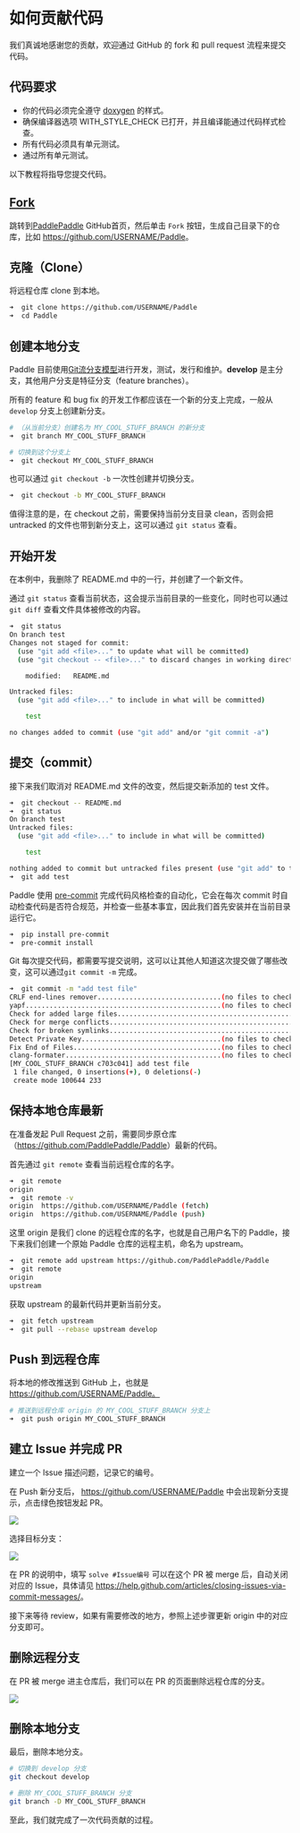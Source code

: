# 如何贡献代码

我们真诚地感谢您的贡献，欢迎通过 GitHub 的 fork 和 pull request 流程来提交代码。

## 代码要求
- 你的代码必须完全遵守 [doxygen](http://www.stack.nl/~dimitri/doxygen/) 的样式。
- 确保编译器选项 WITH\_STYLE\_CHECK 已打开，并且编译能通过代码样式检查。
- 所有代码必须具有单元测试。
- 通过所有单元测试。

以下教程将指导您提交代码。
## [Fork](https://help.github.com/articles/fork-a-repo/)

跳转到[PaddlePaddle](https://github.com/PaddlePaddle/Paddle) GitHub首页，然后单击 `Fork` 按钮，生成自己目录下的仓库，比如 <https://github.com/USERNAME/Paddle>。

## 克隆（Clone）

将远程仓库 clone 到本地。

```bash
➜  git clone https://github.com/USERNAME/Paddle
➜  cd Paddle
```


## 创建本地分支

Paddle 目前使用[Git流分支模型](http://nvie.com/posts/a-successful-git-branching-model/)进行开发，测试，发行和维护。**develop** 是主分支，其他用户分支是特征分支（feature branches）。

所有的 feature 和 bug fix 的开发工作都应该在一个新的分支上完成，一般从 `develop` 分支上创建新分支。

```bash
# （从当前分支）创建名为 MY_COOL_STUFF_BRANCH 的新分支
➜  git branch MY_COOL_STUFF_BRANCH

# 切换到这个分支上
➜  git checkout MY_COOL_STUFF_BRANCH 
```

也可以通过 `git checkout -b` 一次性创建并切换分支。

```bash
➜  git checkout -b MY_COOL_STUFF_BRANCH
```

值得注意的是，在 checkout 之前，需要保持当前分支目录 clean，否则会把 untracked 的文件也带到新分支上，这可以通过 `git status` 查看。

## 开始开发

在本例中，我删除了 README.md 中的一行，并创建了一个新文件。

通过 `git status` 查看当前状态，这会提示当前目录的一些变化，同时也可以通过 `git diff` 查看文件具体被修改的内容。

```bash
➜  git status
On branch test
Changes not staged for commit:
  (use "git add <file>..." to update what will be committed)
  (use "git checkout -- <file>..." to discard changes in working directory)

	modified:   README.md

Untracked files:
  (use "git add <file>..." to include in what will be committed)

	test

no changes added to commit (use "git add" and/or "git commit -a")
```

## 提交（commit）

接下来我们取消对 README.md 文件的改变，然后提交新添加的 test 文件。

```bash
➜  git checkout -- README.md
➜  git status
On branch test
Untracked files:
  (use "git add <file>..." to include in what will be committed)

	test

nothing added to commit but untracked files present (use "git add" to track)
➜  git add test
```

Paddle 使用 [pre-commit](http://pre-commit.com) 完成代码风格检查的自动化，它会在每次 commit 时自动检查代码是否符合规范，并检查一些基本事宜，因此我们首先安装并在当前目录运行它。

```bash
➜  pip install pre-commit
➜  pre-commit install
```

Git 每次提交代码，都需要写提交说明，这可以让其他人知道这次提交做了哪些改变，这可以通过`git commit -m` 完成。

```bash
➜  git commit -m "add test file"
CRLF end-lines remover...............................(no files to check)Skipped
yapf.................................................(no files to check)Skipped
Check for added large files..............................................Passed
Check for merge conflicts................................................Passed
Check for broken symlinks................................................Passed
Detect Private Key...................................(no files to check)Skipped
Fix End of Files.....................................(no files to check)Skipped
clang-formater.......................................(no files to check)Skipped
[MY_COOL_STUFF_BRANCH c703c041] add test file
 1 file changed, 0 insertions(+), 0 deletions(-)
 create mode 100644 233
```

## 保持本地仓库最新

在准备发起 Pull Request 之前，需要同步原仓库（<https://github.com/PaddlePaddle/Paddle>）最新的代码。

首先通过 `git remote` 查看当前远程仓库的名字。

```bash
➜  git remote
origin
➜  git remote -v
origin	https://github.com/USERNAME/Paddle (fetch)
origin	https://github.com/USERNAME/Paddle (push)
```

这里 origin 是我们 clone 的远程仓库的名字，也就是自己用户名下的 Paddle，接下来我们创建一个原始 Paddle 仓库的远程主机，命名为 upstream。

```bash
➜  git remote add upstream https://github.com/PaddlePaddle/Paddle
➜  git remote
origin
upstream
```

获取 upstream 的最新代码并更新当前分支。

```bash
➜  git fetch upstream
➜  git pull --rebase upstream develop
```

## Push 到远程仓库

将本地的修改推送到 GitHub 上，也就是 https://github.com/USERNAME/Paddle。

```bash
# 推送到远程仓库 origin 的 MY_COOL_STUFF_BRANCH 分支上
➜  git push origin MY_COOL_STUFF_BRANCH
```

## 建立 Issue 并完成 PR

建立一个 Issue 描述问题，记录它的编号。

在 Push 新分支后， https://github.com/USERNAME/Paddle 中会出现新分支提示，点击绿色按钮发起 PR。

![](https://ws1.sinaimg.cn/large/9cd77f2egy1fez1jq9mwdj21js04yq3m.jpg)

选择目标分支：

![](https://ws1.sinaimg.cn/large/9cd77f2egy1fez1ku4a5vj21am04st9l.jpg)

在 PR 的说明中，填写 `solve #Issue编号` 可以在这个 PR 被 merge 后，自动关闭对应的 Issue，具体请见 <https://help.github.com/articles/closing-issues-via-commit-messages/>。

接下来等待 review，如果有需要修改的地方，参照上述步骤更新 origin 中的对应分支即可。

## 删除远程分支

在 PR 被 merge 进主仓库后，我们可以在 PR 的页面删除远程仓库的分支。

![](https://ws1.sinaimg.cn/large/9cd77f2egy1fez1pkqohzj217q05c0tk.jpg)

## 删除本地分支

最后，删除本地分支。

```bash
# 切换到 develop 分支
git checkout develop 

# 删除 MY_COOL_STUFF_BRANCH 分支
git branch -D MY_COOL_STUFF_BRANCH 
```

至此，我们就完成了一次代码贡献的过程。
